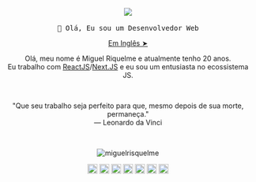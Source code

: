 <!-- HEADER -->
<p align="center">
  <img src="https://media1.giphy.com/media/l1IBiCSkcSjBntAs0/giphy.gif?cid=ecf05e47txxt60remkwmgmy1b0kp2dchzuq2dnq6uyd06qlu&rid=giphy.gif&ct=s">
   <br><br>
  <samp>
    👋 Olá, Eu sou um Desenvolvedor Web
  </samp>
  <p align="center"><a href="./README.md">Em Inglês ➤</a></p>
  
</p>

<!-- ABOUT OF ME -->
<p align="center" style="text-align: center;">
Olá, meu nome é Miguel Riquelme e atualmente tenho 20 anos.<br> Eu trabalho com <a href="https://pt-br.reactjs.org/">ReactJS</a>/<a href="https://nextjs.org/">Next.JS</a> e eu sou um entusiasta no ecossistema JS.
</p>

<!-- QUOTE -->
<br>
<p align="center">
"Que seu trabalho seja perfeito para que, mesmo depois de sua morte, permaneça."
<br>
― Leonardo da Vinci
</p>
<br>

<!-- SOCIAL MEDIAS -->
<p align="center">
<img src="https://github-readme-stats.vercel.app/api?username=miguelrisquelme&show_icons=true" alt="miguelrisquelme"/>
</p>

<p align="center">
<a href="https://codepen.io/miguelrisquelme" target="blank"><img align="center" src="https://cdn.jsdelivr.net/npm/simple-icons@3.0.1/icons/codepen.svg" alt="miguelrisquelme" height="20" width="20" /></a>
<a href="https://twitter.com/miguelrisquelme" target="blank"><img align="center" src="https://cdn.jsdelivr.net/npm/simple-icons@3.0.1/icons/twitter.svg" alt="miguelrisquelme" height="20" width="20" /></a>
<a href="https://linkedin.com/in/miguelrisquelme" target="blank"><img align="center" src="https://cdn.jsdelivr.net/npm/simple-icons@3.0.1/icons/linkedin.svg" alt="miguelrisquelme" height="20" width="20" /></a>
<a href="https://stackoverflow.com/miguelrisquelme" target="blank"><img align="center" src="https://cdn.jsdelivr.net/npm/simple-icons@3.0.1/icons/stackoverflow.svg" alt="miguelrisquelme" height="20" width="20" /></a>
<a href="https://codesandbox.com/u/miguelrisquelme" target="blank"><img align="center" src="https://cdn.jsdelivr.net/npm/simple-icons@3.0.1/icons/codesandbox.svg" alt="miguelrisquelme" height="20" width="20" /></a>
<a href="https://fb.com/miguelrisquelme" target="blank"><img align="center" src="https://cdn.jsdelivr.net/npm/simple-icons@3.0.1/icons/facebook.svg" alt="miguelrisquelme" height="20" width="20" /></a>
<a href="https://instagram.com/miguelrisquelme" target="blank"><img align="center" src="https://cdn.jsdelivr.net/npm/simple-icons@3.0.1/icons/instagram.svg" alt="miguelrisquelme" height="20" width="20" /></a>
</p>
